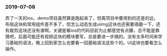 ### 2019-07-08

弄了一天的ios，demo项目虽然算是跑起来了，但离项目中要用到的还差的远，布局这块和常用组件差不多了，但怎么动态生成uiimg这块也还需要琢磨一下，还有裁剪这块还没有谱啊，关键是看ios的代码目前为止都感觉有点朦，总不能是靠猜吧，后面可能还有视频这块的模块要写，总是要进一步搞的。没有太多时间来学习基础的语法，晚上回到家怎么也要看一回基础语法这些个的。Ui这块也要看怎么操作。


